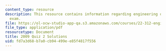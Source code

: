 ```yaml
---
content_type: resource
description: This resource contains information regarding engineering of nuclear reactors
  exam.
file: https://ol-ocw-studio-app-qa.s3.amazonaws.com/courses/22-312-engineering-of-nuclear-reactors-fall-2015/fd7a3d68b7a0cb94499ee85f4817f556_MIT22_312F15_quiz2_2009Sol.pdf
file_type: application/pdf
resourcetype: Document
title: 2009 Quiz 2 Solutions
uid: fd7a3d68-b7a0-cb94-499e-e85f4817f556
---
```

